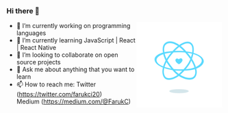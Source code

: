 ### Hi there 👋


<img src="./content_heart-react.gif" alt="react-native" width=200 height=200 align="right">

- 🔭 I’m currently working on programming languages
- 🌱 I’m currently learning JavaScript | React | React Native
- 👯 I’m looking to collaborate on open source projects
- 💬 Ask me about anything that you want to learn
- 📫 How to reach me: Twitter (https://twitter.com/farukci20) </br>
                       Medium (https://medium.com/@FarukC)

<!--
**farukci/farukci** is a ✨ _special_ ✨ repository because its `README.md` (this file) appears on your GitHub profile.

Here are some ideas to get you started:

- 🔭 I’m currently working on programming languages
- 🌱 I’m currently learning JavaScript | React | React Native
- 👯 I’m looking to collaborate on open source projects
- 🤔 I’m looking for help with ...
- 💬 Ask me about anything
- 📫 How to reach me: Twitter(https://twitter.com/farukci20)
- 😄 Pronouns: ...
- ⚡ Fun fact: ...
-->
